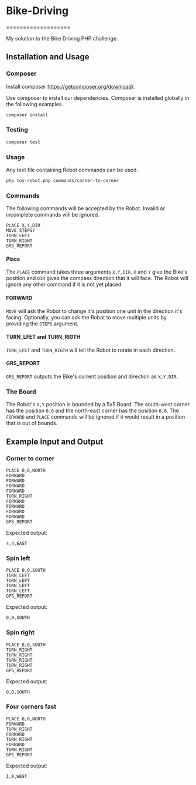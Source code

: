 # Bike-Driving
===================

My solution to the Bike Driving PHP challenge.

Installation and Usage
-----------

### Composer

Install composer https://getcomposer.org/download/. 

Use composer to install our dependencies. Composer is installed globally
in the following examples.

``` bash
composer install
```

### Testing

``` bash
composer test
```

### Usage

Any text file containing Robot commands can be used.

``` bash
php toy-robot.php commands/corner-to-corner
```

### Commands

The following commands will be accepted by the Robot. Invalid or
incomplete commands will be ignored.

```
PLACE X,Y,DIR
MOVE STEPS?
TURN_LEFT
TURN_RIGHT
GRS_REPORT
```

#### Place

The `PLACE` command takes three arguments `X,Y,DIR`. `X` and `Y` give
the Bike's position and `DIR` gives the compass direction that it will
face. The Robot will ignore any other command if it is not yet placed.

#### FORWARD

`MOVE` will ask the Robot to change it's position one unit in the 
direction it's facing. Optionally, you can ask the Robot to move
multiple units by providing the `STEPS` argument.

#### TURN_LFET and TURN_RIGTH

`TURN_LFET` and `TURN_RIGTH` will tell the Robot to rotate in each direction.

#### GRS_REPORT

`GRS_REPORT` outputs the Bike's current position and direction as `X,Y,DIR`.

### The Board

The Robot's `X,Y` position is bounded by a 5x5 Board. The south-west
corner has the position `0,0` and the north-east corner has the position
`6,6`. The `FORWARD` and `PLACE` commands will be ignored if it would
result in a position that is out of bounds.

Example Input and Output
------------------------

### Corner to corner

    PLACE 0,0,NORTH
    FORWARD
    FORWARD
    FORWARD
    FORWARD
    TURN_RIGHT
    FORWARD
    FORWARD
    FORWARD
    FORWARD
    GPS_REPORT


Expected output:

    4,4,EAST

### Spin left

    PLACE 0,0,SOUTH
    TURN_LEFT
    TURN_LEFT
    TURN_LEFT
    TURN_LEFT
    GPS_REPORT


Expected output:

    0,0,SOUTH

### Spin right

    PLACE 0,0,SOUTH
    TURN_RIGHT
    TURN_RIGHT
    TURN_RIGHT
    TURN_RIGHT
    GPS_REPORT



Expected output:

    0,0,SOUTH

### Four corners fast

    PLACE 0,0,NORTH
    FORWARD
    TURN_RIGHT
    FORWARD
    TURN_RIGHT
    FORWARD
    TURN_RIGHT
    GPS_REPORT

Expected output:

    1,0,WEST



